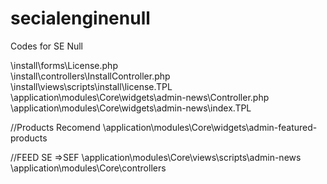 # secialenginenull
Codes for SE Null

\install\forms\License.php<br>
\install\controllers\InstallController.php<br>
\install\views\scripts\install\license.TPL<br>
\application\modules\Core\widgets\admin-news\Controller.php<br>
\application\modules\Core\widgets\admin-news\index.TPL

//Products Recomend
\application\modules\Core\widgets\admin-featured-products

//FEED SE =>SEF
\application\modules\Core\views\scripts\admin-news
\application\modules\Core\controllers
